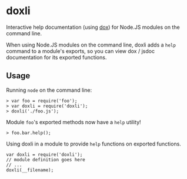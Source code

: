 doxli
=====

Interactive help documentation (using [dox](https://github.com/visionmedia/dox)) for Node.JS modules on the command line.

When using Node.JS modules on the command line, doxli adds a
```help``` command to a module's exports, so you can view dox
/ jsdoc documentation for its exported functions.

Usage
-----

Running ```node``` on the command line:

```
> var foo = require('foo');
> var doxli = require('doxli');
> doxli('./foo.js');
```
Module ```foo```'s exported methods now have a ```help``` utility!

```
> foo.bar.help();
```

Using doxli in a module to provide ```help``` functions on exported functions.

```
var doxli = require('doxli');
// module definition goes here
// ...
doxli(__filename);
```
